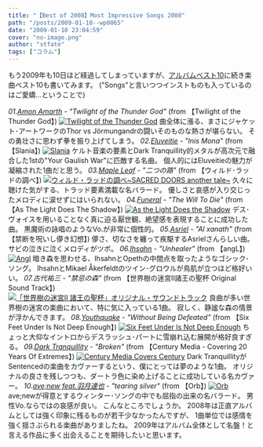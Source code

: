 ```yaml
---
title: "【Best of 2008】Most Impressive Songs 2008"
path: "/posts/2009-01-10--wp0065"
date: "2009-01-10 23:04:59"
cover: "no-image.png"
author: "stfate"
tags: ["コラム"]
---
```


もう2009年も10日ほど経過してしまっていますが、<a href="http://stfate.net/column/eid1356.html">アルバムベスト10</a>に続き楽曲ベスト10も書いてみます。
("Songs"と言いつつインストものも入っているのはご愛嬌…ということで)
<br>

<!--more-->
<em>01.<a href="http://profile.myspace.com/index.cfm?fuseaction=user.viewProfile&friendID=6805476" target="_blank">Amon Amarth</a> - "Twilight of the Thunder God"</em>
(from 【Twilight of the Thunder God】)
<a href="http://www.amazon.co.jp/Twilight-Thunder-God-Amon-Amarth/dp/B001CISHU4%3FSubscriptionId%3D0ZZ51W51PSHKTDFA9002%26tag%3Dstfate-22%26linkCode%3Dxm2%26camp%3D2025%26creative%3D165953%26creativeASIN%3DB001CISHU4" target="_blank"><img src="http://ecx.images-amazon.com/images/I/51jNDkoLw8L._SL160_.jpg" alt="Twilight of the Thunder God"  /></a>
曲全体に漲る、まさにジャケット･アートワークのThor vs Jörmungandrの闘いそのものな熱さが堪らない。
その勇壮さに思わず拳を振り上げてしまう。
<em>02.<a href="http://profile.myspace.com/index.cfm?fuseaction=user.viewprofile&friendID=55881276" target="_blank">Eluveitie</a> - "Inis Mona"</em>
(from 【Slania】)
<a href="http://www.amazon.co.jp/Slania-Eluveitie/dp/B00127R7G0%3FSubscriptionId%3D0ZZ51W51PSHKTDFA9002%26tag%3Dstfate-22%26linkCode%3Dxm2%26camp%3D2025%26creative%3D165953%26creativeASIN%3DB00127R7G0" target="_blank"><img src="http://ecx.images-amazon.com/images/I/51Vo2LYRfFL._SL160_.jpg" alt="Slania"  /></a>
ケルト音楽の要素とDark Tranquillity的メタルが高次元で融合した1stの"Your Gaulish War"に匹敵する名曲。
個人的にはEluveitieの魅力が凝縮された1曲だと思う。
<em>03.<a href="http://shimotsukin.com/" target="_blank">Maple Leaf</a> - "二つの路"</em>
(from 【ウィルド･ラッドの調べ】)
<a href="http://www.amazon.co.jp/%E3%82%A6%E3%82%A3%E3%83%AB%E3%83%89%E3%83%BB%E3%83%A9%E3%83%83%E3%83%89%E3%81%AE%E8%AA%BF%E3%81%B9~SACRED-DOORS-another-tale~-%E9%9C%9C%E6%9C%88%E3%81%AF%E3%82%8B%E3%81%8B/dp/B001E472PC%3FSubscriptionId%3D0ZZ51W51PSHKTDFA9002%26tag%3Dstfate-22%26linkCode%3Dxm2%26camp%3D2025%26creative%3D165953%26creativeASIN%3DB001E472PC" target="_blank"><img src="http://ecx.images-amazon.com/images/I/61MyiJbn1ZL._SL160_.jpg" alt="ウィルド・ラッドの調べ~SACRED DOORS another tale~"  /></a>
久々に聴けた気がする、トラッド要素満載な名バラード。
優しさと哀感が入り交じったメロディに涙せずにはいられない。
<em>04.<a href="http://www.myspace.com/doomfuneral" target="_blank">Funeral</a> - "The Will To Die"</em>
(from 【As The Light Does The Shadow】)
<a href="http://www.amazon.co.jp/As-Light-Does-Shadow-Funeral/dp/B001DXBVBK%3FSubscriptionId%3D0ZZ51W51PSHKTDFA9002%26tag%3Dstfate-22%26linkCode%3Dxm2%26camp%3D2025%26creative%3D165953%26creativeASIN%3DB001DXBVBK" target="_blank"><img src="http://ecx.images-amazon.com/images/I/61k3up61u4L._SL160_.jpg" alt="As the Light Does the Shadow"  /></a>
デス･ヴォイスを用いることなく真に迫る厭世観、絶望感を表現することに成功した曲。
黒魔術の詠唱のようなVo.が非常に個性的。
<em>05.<a href="http://www.asriel.jp/m/" target="_blank">Asriel</a> - "Al xanath"</em>
(from 【禁断を呪いし儚き幻想】)
儚さ、切なさを纏って疾駆するAsrielさんらしい曲。
サビの泣きに泣くメロディがツボ。
<em>06.<a href="http://www.myspace.com/ihsahnmusic" target="_blank">Ihsahn</a> - "Unhealer"</em>
(from 【angL】)
<a href="http://www.amazon.co.jp/Angl-Ihsahn/dp/B00127R7JM%3FSubscriptionId%3D0ZZ51W51PSHKTDFA9002%26tag%3Dstfate-22%26linkCode%3Dxm2%26camp%3D2025%26creative%3D165953%26creativeASIN%3DB00127R7JM" target="_blank"><img src="http://ecx.images-amazon.com/images/I/21FLYDmtElL._SL160_.jpg" alt="Angl"  /></a>
暗き森を思わせる、IhsahnとOpethの中間点を取ったようなゴシック･ソング。
IhsahnとMikael Åkerfeldtのツイン･グロウルが鳥肌が立つほど格好いい。
<em>07.古代祐三 - "禁忌の森"</em>
(from 【世界樹の迷宮Ⅱ諸王の聖杯 Original Sound Track】)
<a href="http://www.amazon.co.jp/%E3%80%8C%E4%B8%96%E7%95%8C%E6%A8%B9%E3%81%AE%E8%BF%B7%E5%AE%AEII-%E8%AB%B8%E7%8E%8B%E3%81%AE%E8%81%96%E6%9D%AF%E3%80%8D%E3%82%AA%E3%83%AA%E3%82%B8%E3%83%8A%E3%83%AB%E3%83%BB%E3%82%B5%E3%82%A6%E3%83%B3%E3%83%89%E3%83%88%E3%83%A9%E3%83%83%E3%82%AF-%E3%82%B2%E3%83%BC%E3%83%A0%E3%83%BB%E3%83%9F%E3%83%A5%E3%83%BC%E3%82%B8%E3%83%83%E3%82%AF/dp/B0013E14L6%3FSubscriptionId%3D0ZZ51W51PSHKTDFA9002%26tag%3Dstfate-22%26linkCode%3Dxm2%26camp%3D2025%26creative%3D165953%26creativeASIN%3DB0013E14L6" target="_blank"><img src="http://ecx.images-amazon.com/images/I/51qwk-X79UL._SL160_.jpg" alt="「世界樹の迷宮II 諸王の聖杯」オリジナル・サウンドトラック"  /></a>
良曲が多い世界樹の迷宮の楽曲において、特に気に入っている1曲。
寂しく、静謐な森の情景が浮かんできます。
<em>08.<a href="http://www.myspace.com/youthquakejp" target="_blank">Youthquake</a> - "Without Being Defeated"</em>
(from 【Six Feet Under Is Not Deep Enough】)
<a href="http://www.amazon.co.jp/Six-Feet-Under-Deep-Enough/dp/B001GMTCPA%3FSubscriptionId%3D0ZZ51W51PSHKTDFA9002%26tag%3Dstfate-22%26linkCode%3Dxm2%26camp%3D2025%26creative%3D165953%26creativeASIN%3DB001GMTCPA" target="_blank"><img src="http://ecx.images-amazon.com/images/I/41mn8YNH8LL._SL160_.jpg" alt="Six Feet Under Is Not Deep Enough"  /></a>
ちょっと大仰なイントロからデスラッシュ･パートに雪崩れ込む展開が格好良すぎる。
<em>09.<a href="http://www.myspace.com/dtofficial" target="_blank">Dark Tranquillity</a> - "Broken"</em>
(from 【Century Media - Covering 20 Years Of Extremes】)
<a href="http://www.amazon.co.jp/Century-Media-Covers-Various-Artists/dp/B001FBSLYK%3FSubscriptionId%3D0ZZ51W51PSHKTDFA9002%26tag%3Dstfate-22%26linkCode%3Dxm2%26camp%3D2025%26creative%3D165953%26creativeASIN%3DB001FBSLYK" target="_blank"><img src="http://ecx.images-amazon.com/images/I/51m4uaQ1BlL._SL160_.jpg" alt="Century Media Covers Century"  /></a>
Dark TranquillityがSentencedの楽曲をカヴァーするという、僕にとっては夢のような1曲。
オリジナルの良さを残しつつも、ダートラ色に染め上げることに成功している名カヴァー。
<em>10.<a href="http://www.avenew.jp/" target="_blank">ave;new feat.羽月達也</a> - "tearing silver"</em>
(from 【Orb】)
<a href="http://www.amazon.co.jp/Orb-ave-new/dp/B0012PGO0W%3FSubscriptionId%3D0ZZ51W51PSHKTDFA9002%26tag%3Dstfate-22%26linkCode%3Dxm2%26camp%3D2025%26creative%3D165953%26creativeASIN%3DB0012PGO0W" target="_blank"><img src="http://ecx.images-amazon.com/images/I/51z3gvjJKbL._SL160_.jpg" alt="Orb"  /></a>
ave;newが得意とするウィンター･ソングの中でも屈指の出来の名バラード。
男性Vo.ならではの哀感が良い。
こんなところでしょうか。
2008年は正直アルバムとしては強く印象に残るものが若干少なかったんですが、
1曲単位では感情を強く揺さぶられる楽曲がありましたね。
2009年はアルバム全体として名盤！と言える作品に多く出会えることを期待したいと思います。
